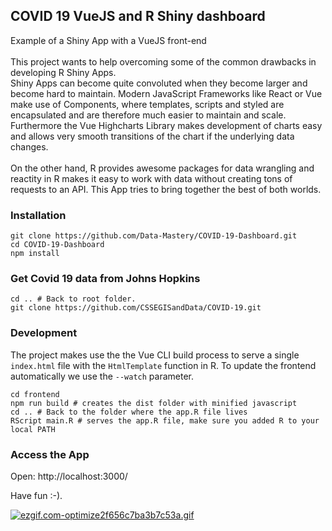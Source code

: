 ## COVID 19 VueJS and R Shiny dashboard

Example of a Shiny App with a VueJS front-end<br><br>
This project wants to help overcoming some of the common drawbacks in developing R Shiny Apps.<br>
Shiny Apps can become quite convoluted when they become larger and become hard to maintain. Modern JavaScript Frameworks like React or Vue make use of Components, where templates, scripts and styled are encapsulated and are therefore much easier to maintain and scale. Furthermore the Vue Highcharts Library makes development of charts easy and allows very smooth transitions of the chart if the underlying data changes.<br><br>
On the other hand, R provides awesome packages for data wrangling and reactity in R makes it easy to work with data without creating tons of requests to an API. This App tries to bring together the best of both worlds.

### Installation

```
git clone https://github.com/Data-Mastery/COVID-19-Dashboard.git
cd COVID-19-Dashboard
npm install
```

### Get Covid 19 data from Johns Hopkins
```
cd .. # Back to root folder.
git clone https://github.com/CSSEGISandData/COVID-19.git
```

### Development
The project makes use the the Vue CLI build process to serve a single `index.html` file with the `HtmlTemplate` function in R. To update the frontend automatically we use the `--watch` parameter.

```
cd frontend
npm run build # creates the dist folder with minified javascript
cd .. # Back to the folder where the app.R file lives
RScript main.R # serves the app.R file, make sure you added R to your local PATH
```

### Access the App

Open: http://localhost:3000/

Have fun :-).

[![ezgif.com-optimize2f656c7ba3b7c53a.gif](https://s7.gifyu.com/images/ezgif.com-optimize2f656c7ba3b7c53a.gif)](https://gifyu.com/image/cpd8)